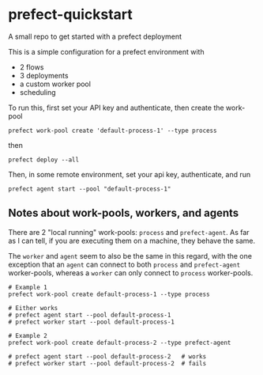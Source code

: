 # prefect-quickstart
A small repo to get started with a prefect deployment


This is a simple configuration for a prefect environment with
* 2 flows
* 3 deployments
* a custom worker pool
* scheduling


To run this, first set your API key and authenticate, then create the work-pool
```
prefect work-pool create 'default-process-1' --type process
```

then
```
prefect deploy --all
```

Then, in some remote environment, set your api key, authenticate, and run
```
prefect agent start --pool "default-process-1"
```


## Notes about work-pools, workers, and agents

There are 2 "local running" work-pools: `process` and `prefect-agent`. As far as I can tell, if you are executing them on a machine, they behave the same. 

The `worker` and `agent` seem to also be the same in this regard, with the one exception that an `agent` can connect to both `process` and `prefect-agent` worker-pools, whereas a `worker` can only connect to `process` worker-pools.


```shell
# Example 1
prefect work-pool create default-process-1 --type process

# Either works
# prefect agent start --pool default-process-1
# prefect worker start --pool default-process-1
```


```shell
# Example 2
prefect work-pool create default-process-2 --type prefect-agent

# prefect agent start --pool default-process-2   # works
# prefect worker start --pool default-process-2  # fails
```
